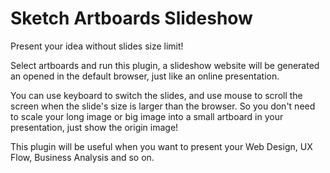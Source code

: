 # Sketch Artboards Slideshow

Present your idea without slides size limit!

Select artboards and run this plugin, a slideshow website will be generated an opened in the default browser, just like an online presentation.

You can use keyboard to switch the slides, and use mouse to scroll the screen when the slide's size is larger than the browser. So you don't need to scale your long image or big image into a small artboard in your presentation, just show the origin image! 

This plugin will be useful when you want to present your Web Design, UX Flow, Business Analysis and so on.